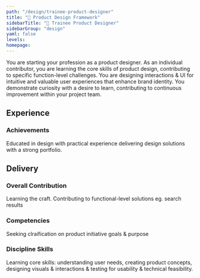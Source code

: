 ```yaml
---
path: "/design/trainee-product-designer"
title: "🥐 Product Design Framework"
sidebarTitle: "🥐 Trainee Product Designer"
sidebarGroup: "design"
yaml: false
levels:
homepage:
---
```

You are starting your profession as a product designer. As an individual contributor, you are learning the core skills of product design, contributing to specific function-level challenges. You are designing interactions & UI for intuitive and valuable user experiences that enhance brand identity. You demonstrate curiosity with a desire to learn, contributing to continuous improvement within your project team.

## Experience
### Achievements

Educated in design with practical experience delivering design solutions with a strong portfolio.

## Delivery
### Overall Contribution

Learning the craft. Contributing to functional-level solutions eg. search results

### Competencies
Seeking clraification on product initiative goals & purpose


### Discipline Skills
Learning core skills: understanding user needs, creating product concepts, designing visuals & interactions & testing for usability & technical feasibility.
